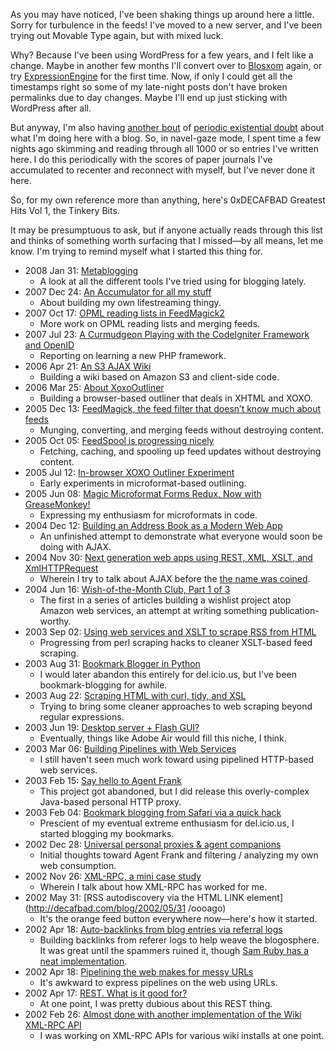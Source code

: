 As you may have noticed, I've been shaking things up around here a little.  Sorry for turbulence in the feeds!  I've moved to a new server, and I've been trying out Movable Type again, but with mixed luck.

Why?  Because I've been using WordPress for a few years, and I felt like a change.  Maybe in another few months I'll convert over to [Blosxom](http://www.blosxom.com/) again, or try [ExpressionEngine](http://expressionengine.com/) for the first time.  Now, if only I could get all the timestamps right so some of my late-night posts don't have broken permalinks due to day changes.  Maybe I'll end up just sticking with WordPress after all.

But anyway, I'm also having [another bout][navel1] of [periodic existential doubt][navel2] about what I'm doing here with a blog.  So, in navel-gaze mode, I spent time a few nights ago skimming and reading through all 1000 or so entries I've written here.  I do this periodically with the scores of paper journals I've accumulated to recenter and reconnect with myself, but I've never done it here.

So, for my own reference more than anything, here's 0xDECAFBAD Greatest Hits Vol 1, the Tinkery Bits.  

It may be presumptuous to ask, but if anyone actually reads through this list and thinks of something worth surfacing that I missed—by all means, let me know.  I'm trying to remind myself what I started this thing for.

<style type="text/css">
.entry-content ul li { 
   font-style: italic;
}
.entry-content ul li a { 
   font-weight: normal;
    font-style: normal;
}
.entry-content ul ul li { 
    padding-bottom: 0.75em; 
    margin-left: 0.5em;
    list-style: none;
    color: #666;
    font-weight: normal;
    font-style: normal;
}
</style>

- 2008 Jan 31: [Metablogging](http://decafbad.com/blog/2008/01/31/metablogging)
    - A look at all the different tools I've tried using for blogging lately.
- 2007 Dec 24: [An Accumulator for all my stuff](http://decafbad.com/blog/2007/12/24/an-accumulator-for-all-my-stuff)
    - About building my own lifestreaming thingy.
- 2007 Oct 17: [OPML reading lists in FeedMagick2](http://decafbad.com/blog/2007/10/17/opml-reading-lists-in-feedmagick2)
    - More work on OPML reading lists and merging feeds.
- 2007 Jul 23: [A Curmudgeon Playing with the CodeIgniter Framework and OpenID](http://decafbad.com/blog/2007/07/23/a-curmudgeon-playing-with-the-codeigniter-framework-and-openid)
    - Reporting on learning a new PHP framework.
- 2006 Apr 21: [An S3 AJAX Wiki](http://decafbad.com/blog/2006/04/21/an-s3-ajax-wiki)
    - Building a wiki based on Amazon S3 and client-side code.
- 2006 Mar 25: [About XoxoOutliner](http://decafbad.com/blog/2006/03/25/about-xoxooutliner)
    - Building a browser-based outliner that deals in XHTML and XOXO.
- 2005 Dec 13: [FeedMagick, the feed filter that doesn’t know much about feeds](http://decafbad.com/blog/2005/12/13/feedmagick-the-feed-filter-that-doesnt-know-much-about-feeds)
    - Munging, converting, and merging feeds without destroying content.
- 2005 Oct 05: [FeedSpool is progressing nicely](http://decafbad.com/blog/2005/10/05/feedspool-is-progressing-nicely)
    - Fetching, caching, and spooling up feed updates without destroying content.
- 2005 Jul 12: [In-browser XOXO Outliner Experiment](http://decafbad.com/blog/2005/07/12/xoxo-outliner-experiment)
    - Early experiments in microformat-based outlining.
- 2005 Jun 08: [Magic Microformat Forms Redux, Now with GreaseMonkey!](http://decafbad.com/blog/2005/06/08/greasemonkey-magic)
    - Expressing my enthusiasm for microformats in code.
- 2004 Dec 12: [Building an Address Book as a Modern Web App](http://decafbad.com/blog/2004/12/22/abook1)
    - An unfinished attempt to demonstrate what everyone would soon be doing with AJAX.
- 2004 Nov 30: [Next generation web apps using REST, XML, XSLT, and XmlHTTPRequest](http://decafbad.com/blog/2004/11/30/nextgenwebapps)
    - Wherein I try to talk about AJAX before the [the name was coined](http://www.adaptivepath.com/ideas/essays/archives/000385.php).
- 2004 Jun 16: [Wish-of-the-Month Club, Part 1 of 3](http://decafbad.com/blog/2004/06/16/wishofthemonthclub1)
    - The first in a series of articles building a wishlist project atop Amazon web services, an attempt at writing something publication-worthy.
- 2003 Sep 02: [Using web services and XSLT to scrape RSS from HTML](http://decafbad.com/blog/2003/09/02/xsl-scraper)
    - Progressing from perl scraping hacks to cleaner XSLT-based feed scraping.
- 2003 Aug 31: [Bookmark Blogger in Python](http://decafbad.com/blog/2003/08/31/bookmark-blogger-python)
    - I would later abandon this entirely for del.icio.us, but I've been bookmark-blogging for awhile.
- 2003 Aug 22: [Scraping HTML with curl, tidy, and XSL](http://decafbad.com/blog/2003/08/22/rss-scrape-xsl)
    - Trying to bring some cleaner approaches to web scraping beyond regular expressions.
- 2003 Jun 19: [Desktop server + Flash GUI?](http://decafbad.com/blog/2003/06/19/flash-agg)
    - Eventually, things like Adobe Air would fill this niche, I think.
- 2003 Mar 06: [Building Pipelines with Web Services](http://decafbad.com/blog/2003/03/06/web-service-pipelines)
    - I still haven't seen much work toward using pipelined HTTP-based web services.
- 2003 Feb 15: [Say hello to Agent Frank](http://decafbad.com/blog/2003/02/15/ooodaa)
    - This project got abandoned, but I did release this overly-complex Java-based personal HTTP proxy.
- 2003 Feb 04: [Bookmark blogging from Safari via a quick hack](http://decafbad.com/blog/2003/02/04/ooodoh)
    - Prescient of my eventual extreme enthusiasm for del.icio.us, I started blogging my bookmarks.
- 2002 Dec 28: [Universal personal proxies & agent companions](http://decafbad.com/blog/2002/12/28/ooocff)
    - Initial thoughts toward Agent Frank and filtering / analyzing my own web consumption.
- 2002 Nov 26: [XML-RPC, a mini case study](http://decafbad.com/blog/2002/11/26/oooccb)
    - Wherein I talk about how XML-RPC has worked for me.
- 2002 May 31: [RSS autodiscovery via the HTML LINK element](http://decafbad.com/blog/2002/05/31
/oooago)
    - It's the orange feed button everywhere now—here's how it started.
- 2002 Apr 18: [Auto-backlinks from blog entries via referral logs](http://decafbad.com/blog/2002/04/18/oooaoe)
    - Building backlinks from referer logs to help weave the blogosphere.  It was great until the spammers ruined it, though [Sam Ruby has a neat implementation](http://www.intertwingly.net/blog/2005/05/08/Sincerest-Form-Of-Flattery).
- 2002 Apr 18: [Pipelining the web makes for messy URLs](http://decafbad.com/blog/2002/04/18/oooaod)
    - It's awkward to express pipelines on the web using URLs.
- 2002 Apr 17: [REST. What is it good for?](http://decafbad.com/blog/2002/04/17/oooaob)
    - At one point, I was pretty dubious about this REST thing.
- 2002 Feb 26: [Almost done with another implementation of the Wiki XML-RPC API](http://decafbad.com/blog/2002/02/26/oooocf)
    - I was working on XML-RPC APIs for various wiki installs at one point.

[navel2]: http://decafbad.com/blog/2004/07/14/dork-funk
[navel1]: http://decafbad.com/blog/2006/12/21/my-semi-annual-blogger-navel-gazing-post

